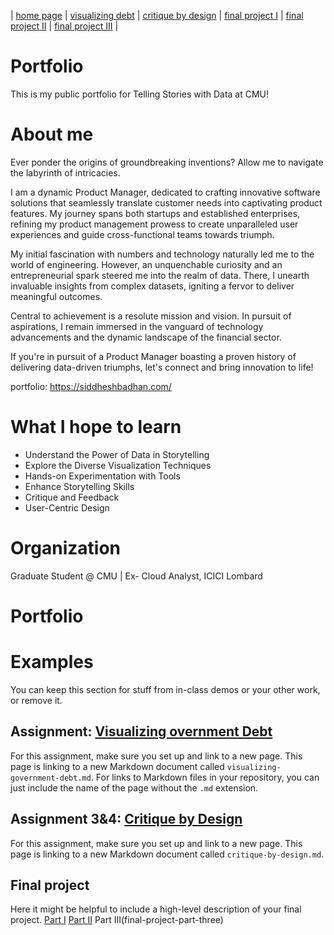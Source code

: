| [home page](https://siddheshbadhan.github.io/portfolio_tsd/) | [visualizing debt]([visualizing-government-debt](https://siddheshbadhan.github.io/portfolio_tsd/dataviz2)) | [critique by design](critique-by-design) | [final project I](final-project-part-one) | [final project II](final-project-part-two) | [final project III](final-project-part-three) |

# Portfolio
This is my public portfolio for Telling Stories with Data at CMU!  

# About me
Ever ponder the origins of groundbreaking inventions? Allow me to navigate the labyrinth of intricacies.

I am a dynamic Product Manager, dedicated to crafting innovative software solutions that seamlessly translate customer needs into captivating product features. My journey spans both startups and established enterprises, refining my product management prowess to create unparalleled user experiences and guide cross-functional teams towards triumph.

My initial fascination with numbers and technology naturally led me to the world of engineering. However, an unquenchable curiosity and an entrepreneurial spark steered me into the realm of data. There, I unearth invaluable insights from complex datasets, igniting a fervor to deliver meaningful outcomes.

Central to achievement is a resolute mission and vision. In pursuit of aspirations, I remain immersed in the vanguard of technology advancements and the dynamic landscape of the financial sector.

If you're in pursuit of a Product Manager boasting a proven history of delivering data-driven triumphs, let's connect and bring innovation to life!

portfolio: https://siddheshbadhan.com/

# What I hope to learn 

- Understand the Power of Data in Storytelling
- Explore the Diverse Visualization Techniques
- Hands-on Experimentation with Tools
- Enhance Storytelling Skills
- Critique and Feedback
- User-Centric Design

# Organization
Graduate Student @ CMU | Ex- Cloud Analyst, ICICI Lombard

# Portfolio

# Examples
You can keep this section for stuff from in-class demos or your other work, or remove it. 

## Assignment: [Visualizing overnment Debt](visualizing-government-debt)
For this assignment, make sure you set up and link to a new page.  This page is linking to a new Markdown document called `visualizing-government-debt.md`.  For links to Markdown files in your repository, you can just include the name of the page without the `.md` extension. 

## Assignment 3&4: [Critique by Design](critique-by-design)
For this assignment, make sure you set up and link to a new page.  This page is linking to a new Markdown document called `critique-by-design.md`.  

## Final project
Here it might be helpful to include a high-level description of your final project. 
[Part I](final-project-part-one)
[Part II](final-project-part-two)
Part III(final-project-part-three)


